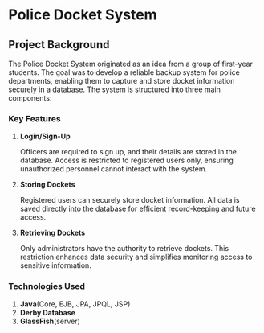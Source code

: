 <h1>Police Docket System</h1>
<h2>Project Background</h2>
<p>The Police Docket System originated as an idea from a group of first-year students. The goal was to develop a reliable backup system for police departments, enabling them to capture and store docket information securely in a database. The system is structured into three main components:</p>
<h3>Key Features</h3>
<ol>
  <li><b>Login/Sign-Up</b>
    <p>Officers are required to sign up, and their details are stored in the database. Access is restricted to registered users only, ensuring unauthorized personnel cannot interact with the system.</p>
  </li>
  <li><b>Storing Dockets</b>
    <p>Registered users can securely store docket information. All data is saved directly into the database for efficient record-keeping and future access.</p>
  </li>
  <li><b>Retrieving Dockets</b>
    <p>Only administrators have the authority to retrieve dockets. This restriction enhances data security and simplifies monitoring access to sensitive information.</p>
  </li>
</ol>

<h3>Technologies Used</h3>
<ol>
  <li><b>Java</b>(Core, EJB, JPA, JPQL, JSP)</li>
  <li><b>Derby Database</b></li>
  <li><b>GlassFish</b>(server)</li>
</ol>
